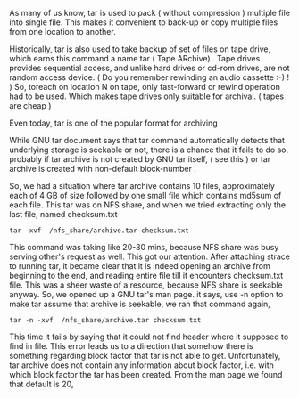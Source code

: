 As many of us know, tar is used to pack ( without compression ) multiple file into single file. This makes it convenient to back-up or copy multiple files from one location to another.


Historically, tar is also used to take backup of set of files on tape drive, which earns this command a name tar ( Tape ARchive) . Tape drives provides sequential access, and unlike hard drives or cd-rom drives, are not random access device.  ( Do you remember rewinding an audio cassette :-) ! )  So, toreach on location N on tape, only fast-forward or rewind operation had to be used. Which makes tape drives only suitable for archival.  ( tapes are cheap )


Even today, tar is one of the popular format for archiving 


While GNU tar document says that tar command automatically detects that underlying storage is seekable or not, there is a chance that it fails to do so, probably if tar archive is not created by GNU tar itself, ( see this ) or tar archive is created with non-default block-number .


So, we had a situation where tar archive contains 10 files, approximately each of 4 GB of size followed by one small file which contains md5sum of each file. This tar was on NFS share, and when we tried extracting only the last file, named checksum.txt


`` tar -xvf  /nfs_share/archive.tar checksum.txt ``


This command was taking like 20-30 mins, because NFS share was busy serving other's request as well. This got our attention. After attaching strace to running tar, it became clear that it is indeed opening an archive from beginning to the end, and reading entire file till it encounters checksum.txt file. This was a sheer waste of a resource, because NFS share is seekable anyway. So, we opened up a GNU tar's man page. it says, use -n option to make tar assume that archive is seekable, we ran that command again,


`` tar -n -xvf  /nfs_share/archive.tar checksum.txt ``


This time it fails by saying that it could not find header where it supposed to find in file. This error leads us to a direction that somehow there is something regarding block factor that tar is not able to get. Unfortunately, tar archive does not contain any information about block factor, i.e. with which block factor the tar has been created. From the man page we found that default is 20, 
